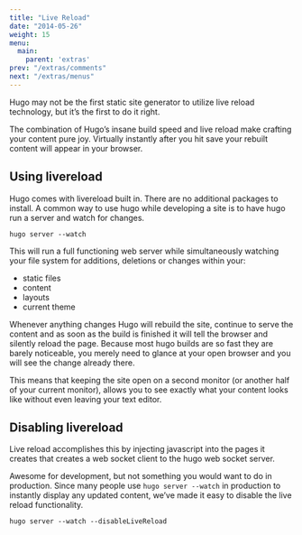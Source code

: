 ```yaml
---
title: "Live Reload"
date: "2014-05-26"
weight: 15
menu:
  main:
    parent: 'extras'
prev: "/extras/comments"
next: "/extras/menus"
---
```


Hugo may not be the first static site generator to utilize live reload
technology, but it’s the first to do it right.

The combination of Hugo’s insane build speed and live reload make
crafting your content pure joy. Virtually instantly after you hit save
your rebuilt content will appear in your browser.

## Using livereload

Hugo comes with livereload built in. There are no additional packages to
install. A common way to use hugo while developing a site is to have
hugo run a server and watch for changes.

    hugo server --watch

This will run a full functioning web server while simultaneously
watching your file system for additions, deletions or changes within
your:

 * static files
 * content
 * layouts
 * current theme

Whenever anything changes Hugo will rebuild the site, continue to serve
the content and as soon as the build is finished it will tell the
browser and silently reload the page. Because most hugo builds are so
fast they are barely noticeable, you merely need to glance at your open
browser and you will see the change already there.

This means that keeping the site open on a second monitor (or another
half of your current monitor), allows you to see exactly what your
content looks like without even leaving your text editor.

## Disabling livereload

Live reload accomplishes this by injecting javascript into the pages it
creates that creates a web socket client to the hugo web socket server.

Awesome for development, but not something you would want to do in
production. Since many people use `hugo server --watch` in production to
instantly display any updated content, we’ve made it easy to disable the
live reload functionality.

    hugo server --watch --disableLiveReload





